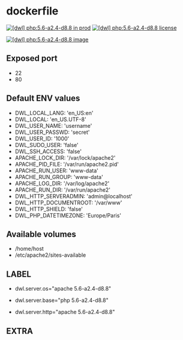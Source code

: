 # dockerfile

[![[dwl] php:5.6-a2.4-d8.8 in prod][badge-shields]](https://hub.docker.com/r/davask/d-php/)
[![[dwl] php:5.6-a2.4-d8.8 license][badge-fossa]](https://app.fossa.io/projects/git%2Bhttps%3A%2F%2Fgithub.com%2Fdavask%2Fd-php?ref=badge_shield)

[![[dwl] php:5.6-a2.4-d8.8 image][badge-docker]](https://hub.docker.com/r/davask/d-php/)

[badge-docker]: https://dockeri.co/image/davask/d-php "[dwl] php:5.6-a2.4-d8.8 image"
[badge-shields]: https://img.shields.io/badge/davask%2Fd--php-env_prod-brightgreen.svg?style=flat "[dwl] php:5.6-a2.4-d8.8 in prod"
[badge-fossa]: https://img.shields.io/badge/davask%2Fd--php-license_MIT-brightgreen.svg?style=flat "[dwl] php:5.6-a2.4-d8.8 license"

## Exposed port

- 22
- 80
## Default ENV values

- DWL_LOCAL_LANG: 'en_US:en'
- DWL_LOCAL: 'en_US.UTF-8'
- DWL_USER_NAME: 'username'
- DWL_USER_PASSWD: 'secret'
- DWL_USER_ID: '1000'
- DWL_SUDO_USER: 'false'
- DWL_SSH_ACCESS: 'false'
- APACHE_LOCK_DIR: '/var/lock/apache2'
- APACHE_PID_FILE: '/var/run/apache2.pid'
- APACHE_RUN_USER: 'www-data'
- APACHE_RUN_GROUP: 'www-data'
- APACHE_LOG_DIR: '/var/log/apache2'
- APACHE_RUN_DIR: '/var/run/apache2'
- DWL_HTTP_SERVERADMIN: 'admin@localhost'
- DWL_HTTP_DOCUMENTROOT: '/var/www'
- DWL_HTTP_SHIELD: 'false'
- DWL_PHP_DATETIMEZONE: 'Europe/Paris'
## Available volumes

- /home/host
- /etc/apache2/sites-available
## LABEL

- dwl.server.os="apache 5.6-a2.4-d8.8"

- dwl.server.base="php 5.6-a2.4-d8.8"

- dwl.server.http="apache 5.6-a2.4-d8.8"

## EXTRA

